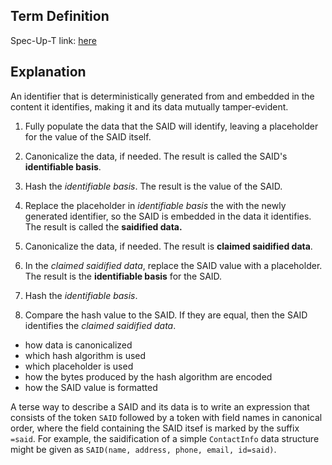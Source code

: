 ## Term Definition

Spec-Up-T link: <a href='https://weboftrust.github.io/WOT-terms/docs/glossary/self-addressing-identifier'>here</a>

## Explanation
An identifier that is deterministically generated from and embedded in the content it identifies, making it and its data mutually tamper-evident.


1. Fully populate the data that the SAID will identify, leaving a placeholder for the value of the SAID itself.
1. Canonicalize the data, if needed. The result is called the SAID's **identifiable basis**.
1. Hash the *identifiable basis*. The result is the value of the SAID.
1. Replace the placeholder in *identifiable basis* the with the newly generated identifier, so the SAID is embedded in the data it identifies. The result is called the **saidified data.**


1. Canonicalize the data, if needed. The result is **claimed saidified data**.
1. In the *claimed saidified data*, replace the SAID value with a placeholder. The result is the **identifiable basis** for the SAID.
1. Hash the *identifiable basis*.
1. Compare the hash value to the SAID. If they are equal, then the SAID identifies the *claimed saidified data*. 


* how data is canonicalized
* which hash algorithm is used
* which placeholder is used
* how the bytes produced by the hash algorithm are encoded
* how the SAID value is formatted


A terse way to describe a SAID and its data is to write an expression that consists of the token `SAID` followed by a token with field names in canonical order, where the field containing the SAID itsef is marked by the suffix `=said`. For example, the saidification of a simple `ContactInfo` data structure might be given as `SAID(name, address, phone, email, id=said)`.
